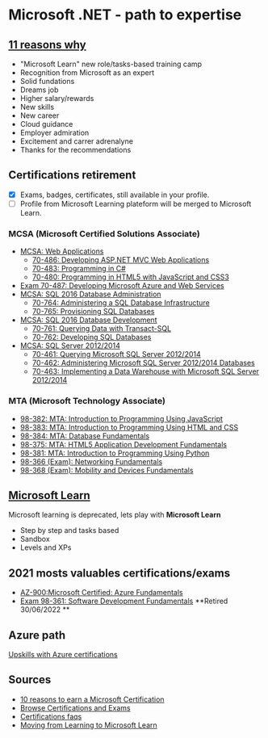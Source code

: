 # Microsoft .NET -  path to expertise

## [11 reasons why](https://query.prod.cms.rt.microsoft.com/cms/api/am/binary/RE4FRd2)
* "Microsoft Learn" new role/tasks-based training camp
* Recognition from Microsoft as an expert
* Solid fundations
* Dreams job
* Higher salary/rewards
* New skills
* New career
* Cloud guidance
* Employer admiration
* Excitement and carrer adrenalyne
* Thanks for the recommendations

## Certifications retirement
- [x] Exams, badges, certificates, still available in your profile.
- [ ] Profile from Microsoft Learning plateform will be merged to Microsoft Learn.

### MCSA (Microsoft Certified Solutions Associate)
* [MCSA: Web Applications ](https://docs.microsoft.com/en-us/learn/certifications/mcsa-web-applications-certification/)
  * [70-486: Developing ASP.NET MVC Web Applications](https://docs.microsoft.com/en-us/learn/certifications/exams/70-486)
  * [70-483: Programming in C#](https://docs.microsoft.com/en-us/learn/certifications/exams/70-483)
  * [70-480: Programming in HTML5 with JavaScript and CSS3](https://docs.microsoft.com/en-us/learn/certifications/exams/70-480)
* [Exam 70-487: Developing Microsoft Azure and Web Services](https://docs.microsoft.com/en-us/learn/certifications/exams/70-487)
* [MCSA: SQL 2016 Database Administration](https://docs.microsoft.com/en-us/learn/certifications/mcsa-sql2016-database-administration-certification/)
  * [70-764: Administering a SQL Database Infrastructure](https://docs.microsoft.com/en-us/learn/certifications/exams/70-764)
  * [70-765: Provisioning SQL Databases](https://docs.microsoft.com/en-us/learn/certifications/exams/70-765)
* [MCSA: SQL 2016 Database Development](https://docs.microsoft.com/en-us/learn/certifications/mcsa-sql2016-database-development-certification/)
  * [70-761: Querying Data with Transact-SQL](https://docs.microsoft.com/en-us/learn/certifications/exams/70-761)
  * [70-762: Developing SQL Databases](https://docs.microsoft.com/en-us/learn/certifications/exams/70-762)
* [MCSA: SQL Server 2012/2014](https://docs.microsoft.com/en-us/learn/certifications/mcsa-sql-certification/)
  * [70-461: Querying Microsoft SQL Server 2012/2014](https://docs.microsoft.com/en-us/learn/certifications/exams/70-461)
  * [70-462: Administering Microsoft SQL Server 2012/2014 Databases](https://docs.microsoft.com/en-us/learn/certifications/exams/70-462)
  * [70-463: Implementing a Data Warehouse with Microsoft SQL Server 2012/2014](https://docs.microsoft.com/en-us/learn/certifications/exams/70-463)

### MTA (Microsoft Technology Associate)
* [98-382: MTA: Introduction to Programming Using JavaScript](https://docs.microsoft.com/en-us/learn/certifications/mta-introduction-to-programming-using-javascript/)
* [98-383: MTA: Introduction to Programming Using HTML and CSS](https://docs.microsoft.com/en-us/learn/certifications/mta-introduction-to-programming-using-html-and-css/)
* [98-384: MTA: Database Fundamentals](https://docs.microsoft.com/en-us/learn/certifications/mta-database-fundamentals/)
* [98-375: MTA: HTML5 Application Development Fundamentals](https://docs.microsoft.com/en-us/learn/certifications/mta-html5-application-development-fundamentals/)
* [98-381: MTA: Introduction to Programming Using Python](https://docs.microsoft.com/en-us/learn/certifications/mta-introduction-to-programming-using-python/)
* [98-366 (Exam): Networking Fundamentals](https://docs.microsoft.com/en-us/learn/certifications/mta-networking-fundamentals/)
* [98-368 (Exam): Mobility and Devices Fundamentals](https://docs.microsoft.com/en-us/learn/certifications/exams/98-368)


## [Microsoft Learn](https://docs.microsoft.com/en-us/learn/)
Microsoft learning is deprecated, lets play with **Microsoft Learn**
* Step by step and tasks based
* Sandbox
* Levels and XPs

## 2021 mosts valuables certifications/exams
* [AZ-900:Microsoft Certified: Azure Fundamentals](https://docs.microsoft.com/en-us/learn/certifications/azure-fundamentals/)
* [Exam 98-361: Software Development Fundamentals](https://docs.microsoft.com/en-us/learn/certifications/exams/98-361) **Retired 30/06/2022 **

## Azure path
[Upskills with Azure certifications](https://query.prod.cms.rt.microsoft.com/cms/api/am/binary/RE4wyqh)


## Sources
* [10 reasons to earn a Microsoft Certification](https://query.prod.cms.rt.microsoft.com/cms/api/am/binary/RE4FRd2)
* [Browse Certifications and Exams](https://docs.microsoft.com/en-us/learn/certifications/browse/?resource_type=examination)
* [Certifications faqs](https://docs.microsoft.com/en-us/learn/certifications/mta-retirement-faqs)
* [Moving from Learning to Microsoft Learn](https://docs.microsoft.com/en-us/learn/certifications/learnfaq)
